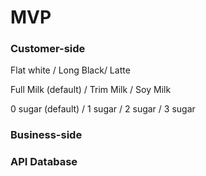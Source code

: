 MVP
===

### Customer-side

Flat white / Long Black/ Latte

Full Milk (default) / Trim Milk / Soy Milk

0 sugar (default) / 1 sugar / 2 sugar / 3 sugar

### Business-side

### API Database
